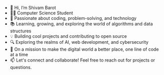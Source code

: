 - 👋 Hi, I’m Shivam Barot
- 👨‍💻 Computer Science Student
- 🌟 Passionate about coding, problem-solving, and technology
- 📚 Learning, growing, and exploring the world of algorithms and data structures
- 💡 Building cool projects and contributing to open source
- 🔍 Exploring the realms of AI, web development, and cybersecurity
- 🚀 On a mission to make the digital world a better place, one line of code at a time
- 📫 Let's connect and collaborate! Feel free to reach out for projects or questions.

<!---
shivambarot-0806/shivambarot-0806 is a ✨ special ✨ repository because its `README.md` (this file) appears on your GitHub profile.
You can click the Preview link to take a look at your changes.
--->
